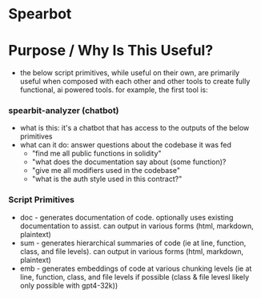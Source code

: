 # Spearbot

# Purpose / Why Is This Useful?
 - the below script primitives, while useful on their own, are primarily useful when composed with each other and other tools to create fully functional, ai powered tools. for example, the first tool is:

### spearbit-analyzer (chatbot)
 - what is this: it's a chatbot that has access to the outputs of the below primitives
 - what can it do: answer questions about the codebase it was fed
    - "find me all public functions in solidity"
    - "what does the documentation say about (some function)?
    - "give me all modifiers used in the codebase"
    - "what is the auth style used in this contract?"

### Script Primitives
- doc - generates documentation of code. optionally uses existing documentation to assist. can output in various forms (html, markdown, plaintext)
- sum - generates hierarchical summaries of code (ie at line, function, class, and file levels). can output in various forms (html, markdown, plaintext)
- emb - generates embeddings of code at various chunking levels (ie at line, function, class, and file levels if possible (class & file levesl likely only possible with gpt4-32k))
